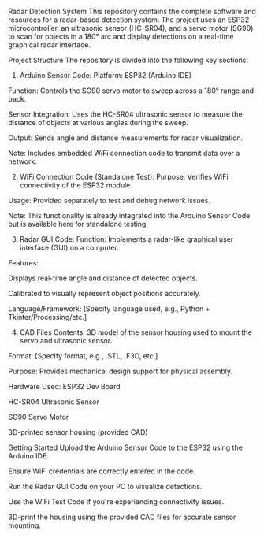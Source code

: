 Radar Detection System
This repository contains the complete software and resources for a radar-based detection system. The project uses an ESP32 microcontroller, an ultrasonic sensor (HC-SR04), and a servo motor (SG90) to scan for objects in a 180° arc and display detections on a real-time graphical radar interface.

Project Structure
The repository is divided into the following key sections:

1. Arduino Sensor Code:
Platform: ESP32 (Arduino IDE)

Function: Controls the SG90 servo motor to sweep across a 180° range and back.

Sensor Integration: Uses the HC-SR04 ultrasonic sensor to measure the distance of objects at various angles during the sweep.

Output: Sends angle and distance measurements for radar visualization.

Note: Includes embedded WiFi connection code to transmit data over a network.

2. WiFi Connection Code (Standalone Test):
Purpose: Verifies WiFi connectivity of the ESP32 module.

Usage: Provided separately to test and debug network issues.

Note: This functionality is already integrated into the Arduino Sensor Code but is available here for standalone testing.

3. Radar GUI Code:
Function: Implements a radar-like graphical user interface (GUI) on a computer.

Features:

Displays real-time angle and distance of detected objects.

Calibrated to visually represent object positions accurately.

Language/Framework: [Specify language used, e.g., Python + Tkinter/Processing/etc.]

4. CAD Files
Contents: 3D model of the sensor housing used to mount the servo and ultrasonic sensor.

Format: [Specify format, e.g., .STL, .F3D, etc.]

Purpose: Provides mechanical design support for physical assembly.

Hardware Used:
ESP32 Dev Board

HC-SR04 Ultrasonic Sensor

SG90 Servo Motor

3D-printed sensor housing (provided CAD)

Getting Started
Upload the Arduino Sensor Code to the ESP32 using the Arduino IDE.

Ensure WiFi credentials are correctly entered in the code.

Run the Radar GUI Code on your PC to visualize detections.

Use the WiFi Test Code if you're experiencing connectivity issues.

3D-print the housing using the provided CAD files for accurate sensor mounting.
